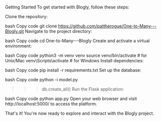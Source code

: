 Getting Started
To get started with Blogly, follow these steps:

Clone the repository:

bash
Copy code
git clone https://github.com/pattherogue/One-to-Many---Blogly.git
Navigate to the project directory:

bash
Copy code
cd One-to-Many---Blogly
Create and activate a virtual environment:

bash
Copy code
python3 -m venv venv
source venv/bin/activate  # for Unix/Mac
venv\Scripts\activate  # for Windows
Install dependencies:

bash
Copy code
pip install -r requirements.txt
Set up the database:

bash
Copy code
python -i model.py
>>> db.create_all()
Run the Flask application:

bash
Copy code
python app.py
Open your web browser and visit http://localhost:5000/ to access the platform.

That's it! You're now ready to explore and interact with the Blogly project.
